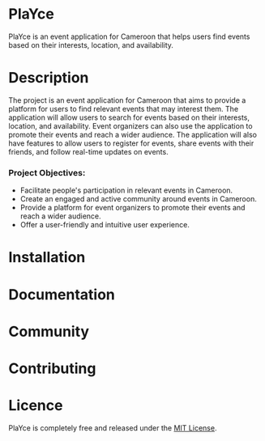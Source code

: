 # PlaYce

PlaYce is an event application for Cameroon that helps users find events based on their interests, location, and availability.

# Description


The project is an event application for Cameroon that aims to provide a platform for users to find relevant events that may interest them. The application will allow users to search for events based on their interests, location, and availability. Event organizers can also use the application to promote their events and reach a wider audience. The application will also have features to allow users to register for events, share events with their friends, and follow real-time updates on events.

### Project Objectives:

- Facilitate people's participation in relevant events in Cameroon.
- Create an engaged and active community around events in Cameroon.
- Provide a platform for event organizers to promote their events and reach a wider audience.
- Offer a user-friendly and intuitive user experience.

# Installation

# Documentation

# Community

# Contributing

# Licence

PlaYce is completely free and released under the [MIT License](https://github.com/osscameroon/place/blob/master/LICENSE).
